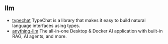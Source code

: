 ## llm

- [typechat](https://github.com/microsoft/TypeChat) TypeChat is a library that makes it easy to build natural language interfaces using types.
- [anything-llm](https://github.com/Mintplex-Labs/anything-llm) The all-in-one Desktop & Docker AI application with built-in RAG, AI agents, and more.